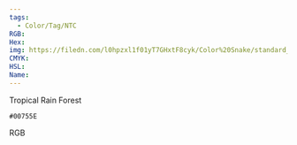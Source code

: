 ```yaml
---
tags:
  - Color/Tag/NTC
RGB:
Hex:
img: https://filedn.com/l0hpzxl1f01yT7GHxtF8cyk/Color%20Snake/standard_csv_to_svg/00755E.svg
CMYK:
HSL:
Name:
---
```

Tropical Rain Forest
```palette
#00755E
```
RGB
